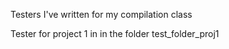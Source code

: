 Testers I've written for my compilation class

Tester for project 1 in in the folder test_folder_proj1

